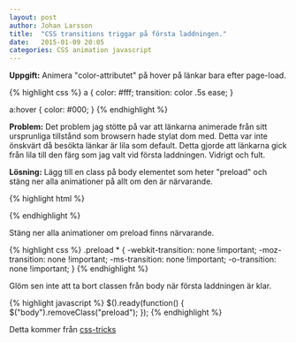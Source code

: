 ```yaml
---
layout: post
author: Johan Larsson
title:  "CSS transitions triggar på första laddningen."
date:   2015-01-09 20:05
categories: CSS animation javascript
---
```


__Uppgift:__ Animera "color-attributet" på hover på länkar bara efter page-load. 

{% highlight css %}
a {
    color: #fff;
    transition: color .5s ease;
}

a:hover {
        color: #000;
}
{% endhighlight %}



__Problem:__ Det problem jag stötte på var att länkarna animerade från sitt ursprunliga tillstånd som browsern hade stylat dom med. Detta var inte önskvärt då besökta länkar är lila som default. Detta gjorde att länkarna gick från lila till den färg som jag valt vid första laddningen. Vidrigt och fult. 

__Lösning:__ Lägg till en class på body elementet som heter "preload" och stäng ner alla animationer på allt om den är närvarande.



{% highlight html %}
<body class="preload">
{% endhighlight %}

Stäng ner alla animationer om preload finns närvarande. 

{% highlight css %}
.preload * {
  -webkit-transition: none !important;
  -moz-transition: none !important;
  -ms-transition: none !important;
  -o-transition: none !important;
}
{% endhighlight %}

Glöm sen inte att ta bort classen från body när första laddningen är klar. 

{% highlight javascript %}
$().ready(function() {
  	$("body").removeClass("preload");
});
{% endhighlight %}

 Detta kommer från [css-tricks][css-tricks]

[css-tricks]:  http://css-tricks.com/transitions-only-after-page-load/


